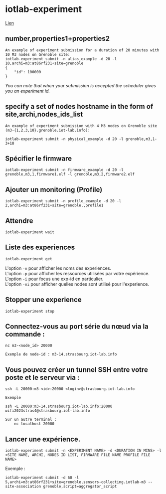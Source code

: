 # iotlab-experiment

[Lien](https://iot-lab.github.io/docs/tools/cli/#experiment-command)

## number,properties1+properties2
    An example of experiment submission for a duration of 20 minutes with 10 M3 nodes on Grenoble site:
    iotlab-experiment submit -n alias_example -d 20 -l 10,archi=m3:at86rf231+site=grenoble
    {
        "id": 100000
    }

*You can note that when your submission is accepted the scheduler gives you an experiment id.*
## specify a set of nodes hostname in the form of site,archi,nodes_ids_list
    An example of experiment submission with 4 M3 nodes on Grenoble site (m3-{1,2,3,10}.grenoble.iot-lab.info):

    iotlab-experiment submit -n physical_example -d 20 -l grenoble,m3,1-3+10

## Spécifier le firmware
    iotlab-experiment submit -n firmware_example -d 20 -l grenoble,m3,1,firmware1.elf -l grenoble,m3,2,firmware2.elf

## Ajouter un monitoring (Profile)
    iotlab-experiment submit -n profile_example -d 20 -l 2,archi=m3:at86rf231+site=grenoble,,profile1

## Attendre
    iotlab-experiment wait

## Liste des experiences 
    iotlab-experiment get

L'option `-n`   pour afficher les noms des experiences.   
L'option `-p`   pour afficher les ressources utilisées par votre expérience.  
L'option `-i`   pour focus une exp-id en particulier.  
L'option `-ni`  pour afficher quelles nodes sont utilisé pour l'experience.  


## Stopper une experience 
    iotlab-experiment stop



## Connectez-vous au port série du nœud via la commande :
    
    nc m3-<node_id> 20000

    Exemple de node-id : m3-14.strasbourg.iot-lab.info

## Vous pouvez créer un tunnel SSH entre votre poste et le serveur via :

    ssh -L 20000:m3-<id>:20000 <login>@strasbourg.iot-lab.info

    Exemple 

    ssh -L 20000:m3-14.strasbourg.iot-lab.info:20000 wifi2023stras4@strasbourg.iot-lab.info

    Sur un autre terminal : 
        nc localhost 20000

## Lancer une expérience. 
    iotlab-experiment submit -n <EXPERIMENT NAME> -d <DURATION IN MINS> -l <SITE NAME, ARCHI, NODES ID LIST, FIRMWARE FILE NAME PROFILE FILE NAME>

Exemple :

    iotlab-experiment submit -d 60 -l 5,archi=m3:at86rf231+site=grenoble,sensors-collecting.iotlab-m3 --site-association grenoble,script=aggregator_script



